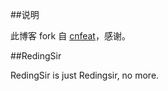 ##说明

此博客 fork 自 [cnfeat](http://www.cnfeat.com/)，感谢。

##RedingSir

RedingSir is just Redingsir, no more.




